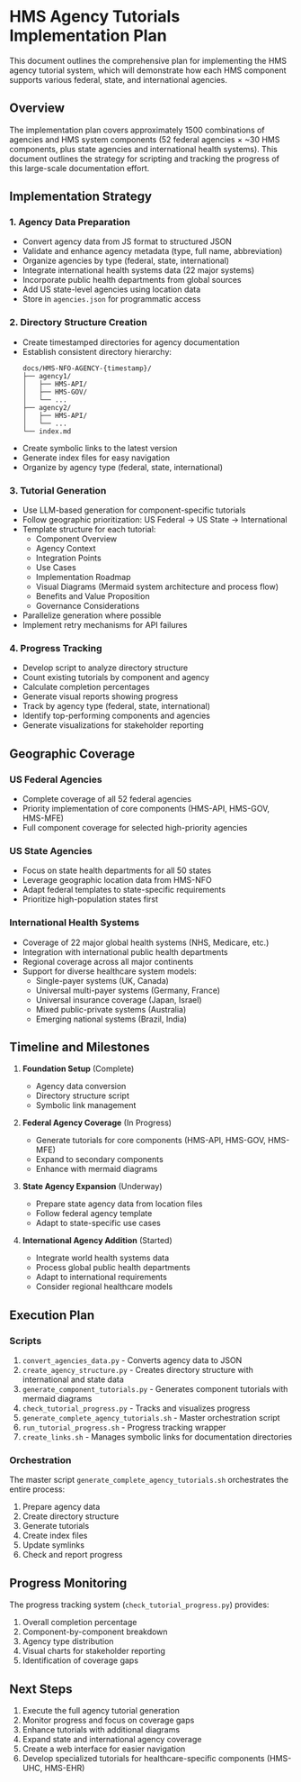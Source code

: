 # HMS Agency Tutorials Implementation Plan

This document outlines the comprehensive plan for implementing the HMS agency tutorial system, which will demonstrate how each HMS component supports various federal, state, and international agencies.

## Overview

The implementation plan covers approximately 1500 combinations of agencies and HMS system components (52 federal agencies × ~30 HMS components, plus state agencies and international health systems). This document outlines the strategy for scripting and tracking the progress of this large-scale documentation effort.

## Implementation Strategy

### 1. Agency Data Preparation

- Convert agency data from JS format to structured JSON
- Validate and enhance agency metadata (type, full name, abbreviation)
- Organize agencies by type (federal, state, international)
- Integrate international health systems data (22 major systems)
- Incorporate public health departments from global sources
- Add US state-level agencies using location data
- Store in `agencies.json` for programmatic access

### 2. Directory Structure Creation

- Create timestamped directories for agency documentation
- Establish consistent directory hierarchy:
  ```
  docs/HMS-NFO-AGENCY-{timestamp}/
  ├── agency1/
  │   ├── HMS-API/
  │   ├── HMS-GOV/
  │   └── ...
  ├── agency2/
  │   ├── HMS-API/
  │   └── ...
  └── index.md
  ```
- Create symbolic links to the latest version
- Generate index files for easy navigation
- Organize by agency type (federal, state, international)

### 3. Tutorial Generation

- Use LLM-based generation for component-specific tutorials
- Follow geographic prioritization: US Federal → US State → International
- Template structure for each tutorial:
  - Component Overview
  - Agency Context
  - Integration Points
  - Use Cases
  - Implementation Roadmap
  - Visual Diagrams (Mermaid system architecture and process flow)
  - Benefits and Value Proposition
  - Governance Considerations
- Parallelize generation where possible
- Implement retry mechanisms for API failures

### 4. Progress Tracking

- Develop script to analyze directory structure
- Count existing tutorials by component and agency
- Calculate completion percentages
- Generate visual reports showing progress
- Track by agency type (federal, state, international)
- Identify top-performing components and agencies
- Generate visualizations for stakeholder reporting

## Geographic Coverage

### US Federal Agencies
- Complete coverage of all 52 federal agencies
- Priority implementation of core components (HMS-API, HMS-GOV, HMS-MFE)
- Full component coverage for selected high-priority agencies

### US State Agencies
- Focus on state health departments for all 50 states
- Leverage geographic location data from HMS-NFO
- Adapt federal templates to state-specific requirements
- Prioritize high-population states first

### International Health Systems
- Coverage of 22 major global health systems (NHS, Medicare, etc.)
- Integration with international public health departments
- Regional coverage across all major continents
- Support for diverse healthcare system models:
  - Single-payer systems (UK, Canada)
  - Universal multi-payer systems (Germany, France)
  - Universal insurance coverage (Japan, Israel)
  - Mixed public-private systems (Australia)
  - Emerging national systems (Brazil, India)

## Timeline and Milestones

1. **Foundation Setup** (Complete)
   - Agency data conversion
   - Directory structure script
   - Symbolic link management

2. **Federal Agency Coverage** (In Progress)
   - Generate tutorials for core components (HMS-API, HMS-GOV, HMS-MFE)
   - Expand to secondary components
   - Enhance with mermaid diagrams

3. **State Agency Expansion** (Underway)
   - Prepare state agency data from location files
   - Follow federal agency template
   - Adapt to state-specific use cases

4. **International Agency Addition** (Started)
   - Integrate world health systems data
   - Process global public health departments
   - Adapt to international requirements
   - Consider regional healthcare models

## Execution Plan

### Scripts

1. `convert_agencies_data.py` - Converts agency data to JSON
2. `create_agency_structure.py` - Creates directory structure with international and state data
3. `generate_component_tutorials.py` - Generates component tutorials with mermaid diagrams
4. `check_tutorial_progress.py` - Tracks and visualizes progress
5. `generate_complete_agency_tutorials.sh` - Master orchestration script
6. `run_tutorial_progress.sh` - Progress tracking wrapper
7. `create_links.sh` - Manages symbolic links for documentation directories

### Orchestration

The master script `generate_complete_agency_tutorials.sh` orchestrates the entire process:

1. Prepare agency data
2. Create directory structure
3. Generate tutorials
4. Create index files
5. Update symlinks
6. Check and report progress

## Progress Monitoring

The progress tracking system (`check_tutorial_progress.py`) provides:

1. Overall completion percentage
2. Component-by-component breakdown
3. Agency type distribution
4. Visual charts for stakeholder reporting
5. Identification of coverage gaps

## Next Steps

1. Execute the full agency tutorial generation
2. Monitor progress and focus on coverage gaps
3. Enhance tutorials with additional diagrams
4. Expand state and international agency coverage
5. Create a web interface for easier navigation
6. Develop specialized tutorials for healthcare-specific components (HMS-UHC, HMS-EHR)